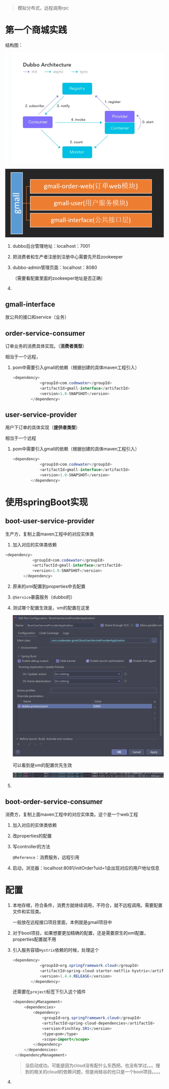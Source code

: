 > 模拟分布式，远程调用rpc



# 第一个商城实践

结构图：

![image-20220612175944815](pictures/image-20220612175944815.png)

![image-20220612211224422](pictures/image-20220612211224422.png)



1. dubbo后台管理地址：localhost：7001

2. 把消费者和生产者注册到注册中心需要先开启zookeeper

3. dubbo-admin管理页面：localhost：8080

   （需要看配置里面的zookeeper地址是否正确）

4. 



## gmall-interface

放公共的接口和service（业务）





## order-service-consumer

订单业务的消费具体实现。（**消费者类型**）

相当于一个远程，

1. pom中需要引入gmall的依赖（根据创建的具体maven工程引入）

   ```java
   <dependency>
               <groupId>com.codewater</groupId>
               <artifactId>gmall-interface</artifactId>
               <version>1.0-SNAPSHOT</version>
           </dependency>
   ```

   





## user-service-provider

用户下订单的具体实现（**提供者类型**）

相当于一个远程

1. pom中需要引入gmall的依赖（根据创建的具体maven工程引入）

   ```java
   <dependency>
               <groupId>com.codewater</groupId>
               <artifactId>gmall-interface</artifactId>
               <version>1.0-SNAPSHOT</version>
           </dependency>
   ```





# 使用springBoot实现



## boot-user-service-provider

生产方，复制上面maven工程中的对应实体类

1. 加入对应的实体类依赖

```java
<dependency>
            <groupId>com.codewater</groupId>
            <artifactId>gmall-interface</artifactId>
            <version>1.0-SNAPSHOT</version>
        </dependency>
```

2. 原来的xml配置到properties中去配置

3. `@Service`暴露服务（dubbo的）

4. 测试哪个配置生效是，vm的配置在这里

   ![image-20220612224828361](pictures/image-20220612224828361.png)

   可以看到是vm的配置优先生效

   ![image-20220612225030033](pictures/image-20220612225030033.png)

5. 



## boot-order-service-consumer

消费方，复制上面maven工程中的对应实体类。这个是一个web工程

1. 加入对应的实体类依赖

2. 改properties的配置

3. 写controller的方法

   `@Reference`：消费服务，远程引用

4. 启动，浏览器：localhost:8081/initOrder?uid=1会出现对应的用户地址信息

   

# 配置

1. 本地存根，符合条件，消费方就继续调用，不符合，就不远程调用。需要配置文件和实现类。

   一般放在远程接口项目里面，本例就是gmall项目中

2. 对于boot项目，如果想要更加精确的配置，还是需要原生的xml配置，properties配置就不用

3. 引入服务容错`Hystrix`依赖的时候，处理这个

   ```java
   <dependency>
               <groupId>org.springframework.cloud</groupId>
               <artifactId>spring-cloud-starter-netflix-hystrix</artifactId>
               <version>1.4.4.RELEASE</version>
           </dependency>
   
   ```

   还需要在`project`标签下引入这个插件

   ```java
   <dependencyManagement>
   		<dependencies>
   			<dependency>
   				<groupId>org.springframework.cloud</groupId>
   				<artifactId>spring-cloud-dependencies</artifactId>
   				<version>Finchley.SR1</version>
   				<type>pom</type>
   				<scope>import</scope>
   			</dependency>
   		</dependencies>
   	</dependencyManagement>
   ```

   > 没启动成功。可能是因为cloud没有配什么东西把。也没有学过。。。搜到的相关的cloud的依赖问题，但是尚硅谷的也只是一个boot项目。。。。

4. 